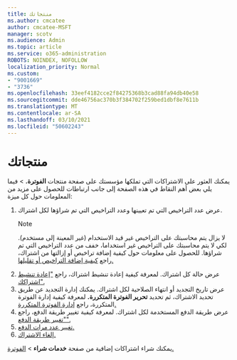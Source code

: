 ```yaml
---
title: منتجاتك
ms.author: cmcatee
author: cmcatee-MSFT
manager: scotv
ms.audience: Admin
ms.topic: article
ms.service: o365-administration
ROBOTS: NOINDEX, NOFOLLOW
localization_priority: Normal
ms.custom:
- "9001669"
- "3736"
ms.openlocfilehash: 33eef4182cce2f84275368b3cad88fa94db40e58
ms.sourcegitcommit: dde46756ac370b3f384702f259bed1dbf8e7611b
ms.translationtype: MT
ms.contentlocale: ar-SA
ms.lasthandoff: 03/10/2021
ms.locfileid: "50602243"
---
```

# <a name="your-products"></a>منتجاتك

يمكنك العثور على الاشتراكات التي تملكها مؤسستك على صفحة منتجات **الفوترة.**  >  [](https://go.microsoft.com/fwlink/p/?linkid=842054) فيما يلي بعض أهم النقاط في هذه الصفحة إلى جانب ارتباطات للحصول على مزيد من المعلومات حول كل ميزة:

1. عرض عدد التراخيص التي تم تعيينها وعدد التراخيص التي تم شراؤها لكل اشتراك.
    > [!NOTE]
    > لا يزال يتم محاسبتك على التراخيص غير قيد الاستخدام (غير المعينة إلى مستخدم). لكي لا يتم محاسبتك على التراخيص غير استخداما، خفف من عدد التراخيص التي تم شراؤها. للحصول على معلومات حول كيفية إضافة تراخيص أو إزالتها من اشتراك، راجع [كيفية إضافة التراخيص أو تقليلها.](https://docs.microsoft.com/alchemyinsights/how-to-add-or-reduce-licenses)
2. عرض حالة كل اشتراك. لمعرفة كيفية إعادة تنشيط اشتراك، راجع ["إعادة تنشيط اشتراكك".](reactivate-your-subscription.md)
3. عرض تاريخ التجديد أو انتهاء الصلاحية لكل اشتراك. يمكنك إدارة التجديد عن طريق تحديد الاشتراك، ثم تحديد **تحرير الفوترة المتكررة.** لمعرفة كيفية إدارة الفوترة المتكررة، راجع [إدارة الفوترة المتكررة.](manage-auto-renewal.md)
4. عرض طريقة الدفع المستخدمة لكل اشتراك. لمعرفة كيفية تغيير طريقة الدفع، راجع ["تغيير طريقة الدفع".](change-payment-method.md)
5. [تغيير عدد مرات الدفع.](change-how-often-you-pay.md)
6. [إلغاء الاشتراك.](https://go.microsoft.com/fwlink/?linkid=2119113)

يمكنك شراء اشتراكات إضافية من صفحة **خدمات شراء**  >  [الفوترة.](https://go.microsoft.com/fwlink/p/?linkid=868433)